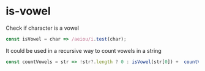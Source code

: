 # is-vowel
Check if character is a vowel

```javascript
const isVowel = char => /aeiou/i.test(char);
```

It could be used in a recursive way to count vowels in a string
```javascript
const countVowels = str => !str?.length ? 0 : isVowel(str[0]) +  countVowels(str.slice(1));
```
